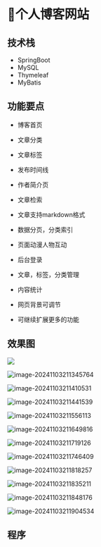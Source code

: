 # 📑个人博客网站

<SlideProtected>

<MyGlobalComponent />

## 技术栈
- SpringBoot
- MySQL
- Thymeleaf
- MyBatis

## 功能要点
- 博客首页

- 文章分类

- 文章标签

- 发布时间线

- 作者简介页

- 文章检索

- 文章支持markdown格式

- 数据分页，分类索引

- 页面动漫人物互动

- 后台登录

- 文章，标签，分类管理

- 内容统计

- 网页背景可调节

- 可继续扩展更多的功能

## 效果图

![](http://cdn.qiniu.liyansheng.top/img/20241103211230.png)

![image-20241103211345764](http://cdn.qiniu.liyansheng.top/img/image-20241103211345764.png)

![image-20241103211410531](http://cdn.qiniu.liyansheng.top/img/image-20241103211410531.png)

![image-20241103211441539](http://cdn.qiniu.liyansheng.top/img/image-20241103211441539.png)

![image-20241103211556113](http://cdn.qiniu.liyansheng.top/img/image-20241103211556113.png)

![image-20241103211649816](http://cdn.qiniu.liyansheng.top/img/image-20241103211649816.png)

![image-20241103211719126](http://cdn.qiniu.liyansheng.top/img/image-20241103211719126.png)

![image-20241103211746409](http://cdn.qiniu.liyansheng.top/img/image-20241103211746409.png)

![image-20241103211818257](http://cdn.qiniu.liyansheng.top/img/image-20241103211818257.png)

![image-20241103211835211](http://cdn.qiniu.liyansheng.top/img/image-20241103211835211.png)

![image-20241103211848176](http://cdn.qiniu.liyansheng.top/img/image-20241103211848176.png)

![image-20241103211904534](http://cdn.qiniu.liyansheng.top/img/image-20241103211904534.png)



<!-- <FloatingImage src="http://cdn.qiniu.liyansheng.top/img/20241103213232.png" alt="扫码获取" /> -->
## 程序

<PaymentButton :productId="107" />

</SlideProtected>